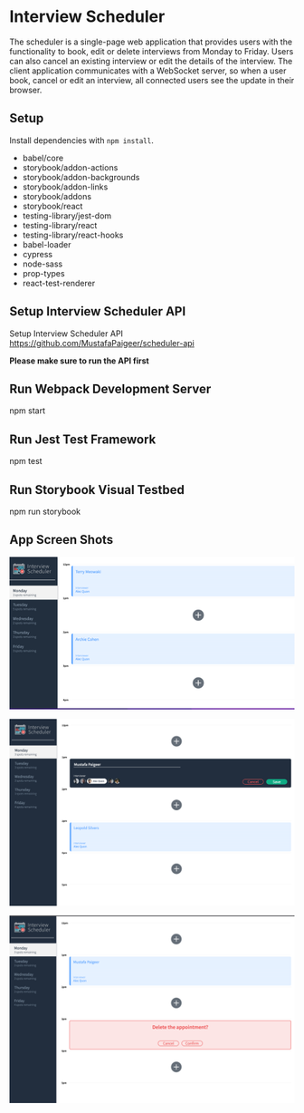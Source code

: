 # Interview Scheduler

The scheduler is a single-page web application that provides users with the functionality to book, edit or delete interviews from Monday to Friday. 
Users can also cancel an existing interview or edit the details of the interview. The client application communicates with a WebSocket server, so when a user book, cancel or edit an interview, all connected users see the update in their browser.

## Setup

Install dependencies with `npm install`.
    
- babel/core
- storybook/addon-actions
- storybook/addon-backgrounds
- storybook/addon-links
- storybook/addons
- storybook/react
- testing-library/jest-dom
- testing-library/react
- testing-library/react-hooks
- babel-loader
- cypress
- node-sass
- prop-types
- react-test-renderer



## Setup Interview Scheduler API

Setup Interview Scheduler API  <https://github.com/MustafaPaigeer/scheduler-api>

__Please make sure to run the API first__

## Run Webpack Development Server

npm start

## Run Jest Test Framework

npm test

## Run Storybook Visual Testbed

npm run storybook

## App Screen Shots

!["Appointments page"](https://github.com/MustafaPaigeer/scheduler/blob/master/docs/scheduler-1.png)

!["Booking an Appointment"](https://github.com/MustafaPaigeer/scheduler/blob/master/docs/scheduler2.png)

!["Removing an Appointment"](https://github.com/MustafaPaigeer/scheduler/blob/master/docs/scheduler3.png)